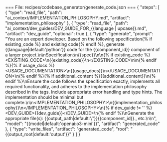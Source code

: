 === File: recipes/codebase_generator/generate_code.json ===
{
  "steps": [
    {
      "type": "read_file",
      "path": "ai_context/IMPLEMENTATION_PHILOSOPHY.md",
      "artifact": "implementation_philosophy"
    },
    {
      "type": "read_file",
      "path": "ai_context/dev_guides/DEV_GUIDE_FOR_{{language | upcase}}.md",
      "artifact": "dev_guide",
      "optional": true
    },
    {
      "type": "generate",
      "prompt": "You are an expert developer. Based on the following specification{% if existing_code %} and existing code{% endif %}, generate {{language|default:'python'}} code for the {{component_id}} component of a larger project.\n\nSpecification:\n{{spec}}\n\n{% if existing_code %}<EXISTING_CODE>\n{{existing_code}}\n</EXISTING_CODE>\n\n{% endif %}{% if usage_docs %}<USAGE_DOCUMENTATION>\n{{usage_docs}}\n</USAGE_DOCUMENTATION>\n{% endif %}{% if additional_content %}{{additional_content}}\n{% endif %}\nEnsure the code follows the specification exactly, implements all required functionality, and adheres to the implementation philosophy described in the tags. Include appropriate error handling and type hints. The implementation should be minimal but complete.\n\n<IMPLEMENTATION_PHILOSOPHY>\n{{implementation_philosophy}}\n</IMPLEMENTATION_PHILOSOPHY>\n{% if dev_guide != '' %}<DEV_GUIDE>{{dev_guide}}</DEV_GUIDE>\n{% endif %}\nGenerate the appropriate file(s): {{output_path|default:'/'}}{{component_id}}.<ext>, etc.\n\n",
      "model": "{{model|default:'openai:o3-mini'}}",
      "artifact": "generated_code"
    },
    {
      "type": "write_files",
      "artifact": "generated_code",
      "root": "{{output_root|default:'output'}}"
    }
  ]
}


